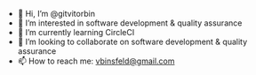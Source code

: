 - 👋 Hi, I’m @gitvitorbin
- 👀 I’m interested in software development & quality assurance
- 🌱 I’m currently learning CircleCI
- 💞️ I’m looking to collaborate on software development & quality assurance
- 📫 How to reach me: vbinsfeld@gmail.com

<!---
gitvitorbin/gitvitorbin is a ✨ special ✨ repository because its `README.md` (this file) appears on your GitHub profile.
You can click the Preview link to take a look at your changes.
--->
